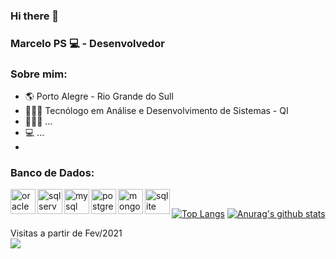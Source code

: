 ### Hi there 👋

<!--
**marcelopspereira/marcelopspereira** is a ✨ _special_ ✨ repository because its `README.md` (this file) appears on your GitHub profile.

Here are some ideas to get you started:

- 🔭 I’m currently working on ...
- 🌱 I’m currently learning ...
- 👯 I’m looking to collaborate on ...
- 🤔 I’m looking for help with ...
- 💬 Ask me about ...
- 📫 How to reach me: ...
- 😄 Pronouns: ...
- ⚡ Fun fact: ...
-->

### Marcelo PS 💻 - Desenvolvedor 

### Sobre mim:
- :earth_americas: Porto Alegre - Rio Grande do Sull
- 👨🏿‍🎓  Tecnólogo em Análise e Desenvolvimento de Sistemas - QI
- 👨🏿‍💻 ...
- 💻  ...
- 
### Banco de Dados:
[<img align="left" alt="oracle" width="40px" src="https://cdn.jsdelivr.net/npm/simple-icons@3.12.1/icons/oracle.svg"/>][oracle]
[<img align="left" alt="sqlserver" width="40px" src="https://cdn.jsdelivr.net/npm/simple-icons@3.12.1/icons/microsoftsqlserver.svg"/>][sqlserver]
[<img align="left" alt="mysql" width="40px" src="https://cdn.jsdelivr.net/npm/simple-icons@3.12.1/icons/mysql.svg"/>][mysql]
[<img align="left" alt="postgresql" width="40px" src="https://cdn.jsdelivr.net/npm/simple-icons@3.12.1/icons/postgresql.svg"/>][postgresql]
[<img align="left" alt="mongodb" width="40px" src="https://cdn.jsdelivr.net/npm/simple-icons@3.12.1/icons/mongodb.svg"/>][mongodb]
[<img align="left" alt="sqlite" width="40px" src="https://cdn.jsdelivr.net/npm/simple-icons@3.12.1/icons/sqlite.svg"/>][sqlite]<br/>

[![Top Langs](https://github-readme-stats.vercel.app/api/top-langs/?username=marcelopspereira&theme=dracula)](https://github.com/jussaragranja/)
[![Anurag's github stats](https://github-readme-stats.vercel.app/api?username=marcelopspereira&show_icons=true&theme=dracula)](https://github.com/jussaragranja/)

<p>Visitas a partir de Fev/2021<br><img src="https://profile-counter.glitch.me/marcelopspereira/count.svg"/></p>

[oracle]: https://docs.oracle.com/en/database/oracle/oracle-database/
[mysql]: https://dev.mysql.com/doc/
[postgresql]: https://www.postgresql.org/docs/
[mongodb]: https://www.mongodb.com/
[sqlite]: https://www.sqlite.org/docs.html
[sqlserver]: https://docs.microsoft.com/pt-br/sql/sql-server/?view=sql-server-ver15
